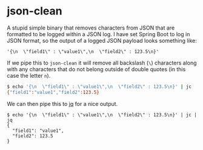 # json-clean

A stupid simple binary that removes characters from JSON that are formatted to be logged within a JSON log. 
I have set Spring Boot to log in JSON format, so the output of a logged JSON payload looks something like:
```
'{\n  \"field1\" : \"value1\",\n  \"field2\" : 123.5\n}'
```
If we pipe this to `json-clean` it will remove all backslash (`\`) characters along with any characters that do
not belong outside of double quotes (in this case the letter `n`).
```sh
$ echo '{\n  \"field1\" : \"value1\",\n  \"field2\" : 123.5\n}' | jc
{"field1":"value1","field2":123.5}
```
We can then pipe this to [jq](https://jqlang.github.io/jq/) for a nice output.
```json5
$ echo '{\n  \"field1\" : \"value1\",\n  \"field2\" : 123.5\n}' | jc | jq
{
  "field1": "value1",
  "field2": 123.5
}
```
